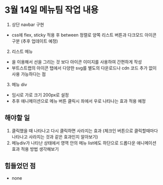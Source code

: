 # 3월 14일 메뉴팀 작업 내용
1. 상단 navbar 구현
 - css에 flex, sticky 적용 후 between 정렬로 양쪽 리스트 버튼과 다크모드 아이콘 구분 (추후 업데이트 예정)

2. 리스트 메뉴
 - <span>을 이용해서 선을 그리는 것 보다 아이콘 이미지를 사용하여 간편하게 작성
 - 부트스트랩의 아이콘 탭에서 다양한 svg를 별도의 다운로드나 cdn 코드 추가 없이 사용 가능하다는 점

3. 메뉴 div
 - 임시로 가로 크기 200px로 설정
 - 추후 애니메이션으로 메뉴 버튼 클릭시 좌에서 우로 나타나는 효과 적용 예정

## 해야할 일

 1. 클릭했을 때 나타나고 다시 클릭하면 사라지는 효과 (체크인 버튼으로 클릭할때마다 나타나고 사라지는 것과 같은 효과인지 알아보기)
 2. 메뉴div가 나타난 상태에서 영역 안의 메뉴 list에도 하단으로 드롭다운 애니메이션 효과 적용 방법 생각해보기

## 힘들었던 점
 - none